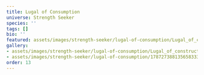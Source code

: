 ```yaml
---
title: Lugal of Consumption
universe: Strength Seeker
species: ''
tags: []
bio: ''
featured: assets/images/strength-seeker/lugal-of-consumption/Lugal_of_construction.png
gallery:
- assets/images/strength-seeker/lugal-of-consumption/Lugal_of_construction.png
- assets/images/strength-seeker/lugal-of-consumption/1787273881356583336_1.jpg
order: 13
---
```

